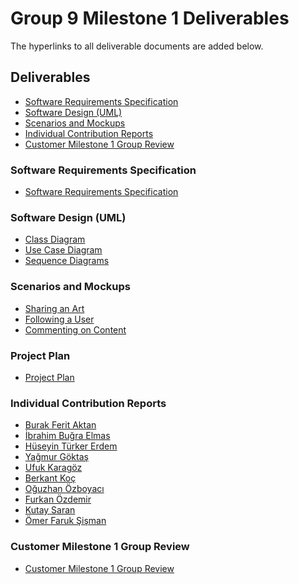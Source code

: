 # Group 9 Milestone 1 Deliverables
The hyperlinks to all deliverable documents are added below.

## Deliverables
* [Software Requirements Specification](https://github.com/bounswe/bounswe2022group9/blob/master/deliverables/CMPE451_Customer_Presentation_Milestone_1/Deliverables.md#software-requirements-specification)
* [Software Design (UML)](https://github.com/bounswe/bounswe2022group9/blob/master/deliverables/CMPE451_Customer_Presentation_Milestone_1/Deliverables.md#software-design-uml)
* [Scenarios and Mockups](https://github.com/bounswe/bounswe2022group9/blob/master/deliverables/CMPE451_Customer_Presentation_Milestone_1/Deliverables.md#scenarios-and-mockups)
* [Individual Contribution Reports](https://github.com/bounswe/bounswe2022group9/blob/master/deliverables/CMPE451_Customer_Presentation_Milestone_1/Deliverables.md#individual-contribution-reports)
* [Customer Milestone 1 Group Review](https://github.com/bounswe/bounswe2022group9/blob/master/deliverables/CMPE451_Customer_Presentation_Milestone_1/Deliverables.md#customer-milestone-1-group-review)

### Software Requirements Specification
* [Software Requirements Specification](https://github.com/bounswe/bounswe2022group9/wiki/Requirement-Analysis)

### Software Design (UML)
* [Class Diagram](https://github.com/bounswe/bounswe2022group9/wiki/Class-Diagram)
* [Use Case Diagram](https://github.com/bounswe/bounswe2022group9/wiki/Use-Case-Diagram)
* [Sequence Diagrams](https://github.com/bounswe/bounswe2022group9/wiki/Sequence-Diagrams)

### Scenarios and Mockups
* [Sharing an Art](https://github.com/bounswe/bounswe2022group9/wiki/%22Sharing-an-art%22)
* [Following a User](https://github.com/bounswe/bounswe2022group9/wiki/Following-a-User)
* [Commenting on Content](https://github.com/bounswe/bounswe2022group9/wiki/%22Commenting-on-content%22-scenario)

### Project Plan
* [Project Plan](https://github.com/bounswe/bounswe2022group9/tree/master/resources)

### Individual Contribution Reports
* [Burak Ferit Aktan](https://github.com/bounswe/bounswe2022group9/blob/master/deliverables/CMPE451_Customer_Presentation_Milestone_1/individual_contributions_reports/Burak_Ferit_Aktan.md)
* [İbrahim Buğra Elmas](https://github.com/bounswe/bounswe2022group9/blob/master/deliverables/CMPE451_Customer_Presentation_Milestone_1/individual_contributions_reports/%C4%B0brahim_Bu%C4%9Fra_Elmas.md)
* [Hüseyin Türker Erdem]()
* [Yağmur Göktaş]()
* [Ufuk Karagöz]()
* [Berkant Koç]()
* [Oğuzhan Özboyacı]()
* [Furkan Özdemir]()
* [Kutay Saran]()
* [Ömer Faruk Şişman](https://github.com/bounswe/bounswe2022group9/blob/master/deliverables/CMPE451_Customer_Presentation_Milestone_1/individual_contributions_reports/Omer_Faruk_Sisman.md)

### Customer Milestone 1 Group Review
* [Customer Milestone 1 Group Review](https://github.com/bounswe/bounswe2022group9/blob/master/deliverables/CMPE451_Customer_Presentation_Milestone_1/Milestone-Group-Review.md)
